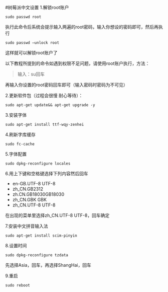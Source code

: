 #树莓派中文设置
1.解锁root账户

```
sudo passwd root
```

执行此命令后系统会提示输入两遍的root密码，输入你想设的密码即可，然后再执行

```
sudo passwd –unlock root
```

这样就可以解锁root账户了

以下教程所提到的命令如遇到权限不足问题，请使用root账户执行，方法：

> 输入：su回车

再输入你设置的root密码回车即可（输入密码时密码为不可见）

2.更新软件包（过程会很慢 耐心等待）：

```
sudo apt-get update&& apt-get upgrade -y
```

3.安装字体

```
sudo apt-get install ttf-wqy-zenhei
```

4.刷新字库缓存

```
sudo fc-cache
```

5.字体配置

```
sudo dpkg-reconfigure locales
```

6.用上下键和空格键选择下列内容然后回车

- en-GB.UTF-8 UTF-8
- zh_CN.GB2312
- zh.CN.GB18030GB18030
- zh_CN.GBK GBK
- zh_CN.UTF-8 UTF-8

在出现的菜单里选择zh_CN.UTF-8 UTF-8，回车确定

7.安装中文拼音输入法

```
sudo apt-get install scim-pinyin
```

8.设置时间

```
sudo dpkg-reconfigure tzdata
```

先选择Asia，回车，再选择ShangHai，回车

9.重启

```
sudo reboot
```